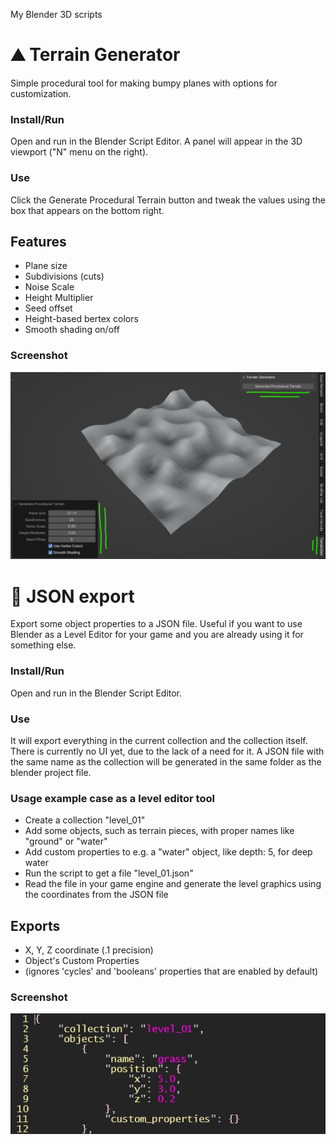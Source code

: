 My Blender 3D scripts

# ⛰️ Terrain Generator
Simple procedural tool for making bumpy planes with options for customization.

### Install/Run
Open and run in the Blender Script Editor. A panel will appear in the 3D viewport ("N" menu on the right).

### Use
Click the Generate Procedural Terrain button and tweak the values using the box that appears on the bottom right.

## Features
- Plane size
- Subdivisions (cuts)
- Noise Scale
- Height Multiplier
- Seed offset
- Height-based bertex colors
- Smooth shading on/off

### Screenshot
![alt text](https://github.com/villesepp/Blender/blob/main/readme%20images/terraingenerator.jpg "Screenshot")


# 📁 JSON export
Export some object properties to a JSON file. Useful if you want to use Blender as a Level Editor for your game and you are already using it for something else.

### Install/Run
Open and run in the Blender Script Editor.

### Use
It will export everything in the current collection and the collection itself. There is currently no UI yet, due to the lack of a need for it. A JSON file with the same name as the collection will be generated in the same folder as the blender project file.

### Usage example case as a level editor tool
- Create a collection "level_01"
- Add some objects, such as terrain pieces, with proper names like "ground" or "water"
- Add custom properties to e.g. a "water" object, like depth: 5, for deep water
- Run the script to get a file "level_01.json"
- Read the file in your game engine and generate the level graphics using the coordinates from the JSON file

## Exports
- X, Y, Z coordinate (.1 precision)
- Object's Custom Properties
- (ignores 'cycles' and 'booleans' properties that are enabled by default)

### Screenshot
![alt text](https://github.com/villesepp/Blender/blob/main/readme%20images/json.jpg "Screenshot")


